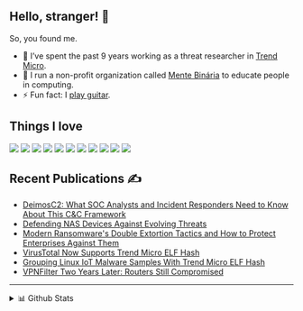 ## Hello, stranger! 👋

So, you found me.

- 🔭 I’ve spent the past 9 years working as a threat researcher in [Trend Micro](https://github.com/trendmicro).
- 💚 I run a non-profit organization called [Mente Binária](https://menteb.in/) to educate people in computing.
- ⚡ Fun fact: I [play guitar](https://youtu.be/JJDUlFCpzIA).

## Things I love

![](https://img.shields.io/badge/-GDB-9cf)
![](https://img.shields.io/badge/-x64dbg-lightgrey)
![](https://img.shields.io/badge/-YARA-green)
![](https://img.shields.io/badge/-Detect_It_Easy-yellow)
![](https://img.shields.io/badge/-HIEW-blueviolet)
![](https://img.shields.io/badge/-Low_Level_Programming-green)
![](https://img.shields.io/badge/-OS_Internals-red)
![](https://img.shields.io/badge/-C-gray)
![](https://img.shields.io/badge/-IDA_Pro-blue)
![](https://img.shields.io/badge/-Debian%20GNU/Linux-ff69b4)
![](https://img.shields.io/badge/-GEF-green)

## Recent Publications ✍️

- [DeimosC2: What SOC Analysts and Incident Responders Need to Know About This C&C Framework](https://www.trendmicro.com/en_us/research/22/k/deimosc2-what-soc-analysts-and-incident-responders-need-to-know.html)
- [Defending NAS Devices Against Evolving Threats](https://www.trendmicro.com/vinfo/us/security/news/internet-of-things/reinforcing-nas-security-against-pivoting-threats)
- [Modern Ransomware's Double Extortion Tactics and How to Protect Enterprises Against Them](https://www.trendmicro.com/vinfo/us/security/news/cybercrime-and-digital-threats/modern-ransomwares-double-extortion-tactics-and-how-to-protect-enterprises-against-them)
- [VirusTotal Now Supports Trend Micro ELF Hash](https://www.trendmicro.com/pt_br/research/20/j/virustotal-now-supports-trend-micro-elf-hash.html)
- [Grouping Linux IoT Malware Samples With Trend Micro ELF Hash](https://www.trendmicro.com/en_us/research/20/d/grouping-linux-iot-malware-samples-with-trend-micro-elf-hash.html)
- [VPNFilter Two Years Later: Routers Still Compromised](https://www.trendmicro.com/en_us/research/21/a/vpnfilter-two-years-later-routers-still-compromised-.html)

********
  
<details>
  <summary>📊 Github Stats</summary>

  <p align="center"> <img src="https://github-readme-stats.vercel.app/api?username=merces&show_icons=true&theme=gotham" alt="Joel's Stats" /> 

</details>
